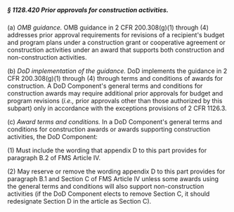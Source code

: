 ##### § 1128.420 Prior approvals for construction activities. #####

(a) *OMB guidance.* OMB guidance in 2 CFR 200.308(g)(1) through (4) addresses prior approval requirements for revisions of a recipient's budget and program plans under a construction grant or cooperative agreement or construction activities under an award that supports both construction and non-construction activities.

(b) *DoD implementation of the guidance.* DoD implements the guidance in 2 CFR 200.308(g)(1) through (4) through terms and conditions of awards for construction. A DoD Component's general terms and conditions for construction awards may require additional prior approvals for budget and program revisions (*i.e.,* prior approvals other than those authorized by this subpart) only in accordance with the exceptions provisions of 2 CFR 1126.3.

(c) *Award terms and conditions.* In a DoD Component's general terms and conditions for construction awards or awards supporting construction activities, the DoD Component:

(1) Must include the wording that appendix D to this part provides for paragraph B.2 of FMS Article IV.

(2) May reserve or remove the wording appendix D to this part provides for paragraph B.1 and Section C of FMS Article IV unless some awards using the general terms and conditions will also support non-construction activities (if the DoD Component elects to remove Section C, it should redesignate Section D in the article as Section C).